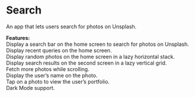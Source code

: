 # Search
An app that lets users search for photos on Unsplash.

**Features:**<br>
Display a search bar on the home screen to search for photos on Unsplash.<br/>
Display recent queries on the home screen.<br>
Display random photos on the home screen in a lazy horizontal stack.<br/>
Display search results on the second screen in a lazy vertical grid.<br/>
Fetch more photos while scrolling.<br/>
Display the user’s name on the photo.<br/>
Tap on a photo to view the user’s portfolio.<br/>
Dark Mode support.<br/>
